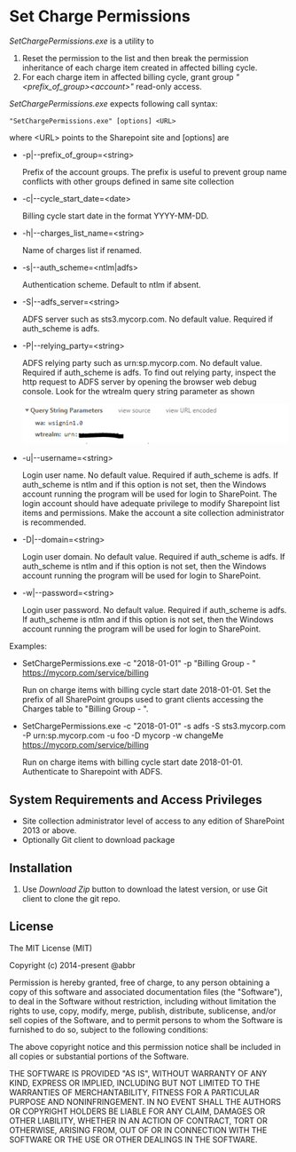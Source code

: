 Set Charge Permissions
==========================

*SetChargePermissions.exe* is a utility to
1. Reset the permission to the list and then break the permission inheritance of each charge item created in affected billing cycle. 
2. For each charge item in affected billing cycle, grant group *"&lt;prefix_of_group&gt;&lt;account&gt;"* read-only access.

*SetChargePermissions.exe* expects following call syntax:

```
"SetChargePermissions.exe" [options] <URL>
```
where \<URL> points to the Sharepoint site and [options] are

* -p|--prefix_of_group=\<string>
	
	Prefix of the account groups. The prefix is useful to prevent group name conflicts with other groups defined in same site collection
* -c|--cycle_start_date=\<date>
	
	Billing cycle start date in the format YYYY-MM-DD.
* -h|--charges_list_name=\<string>

	Name of charges list if renamed.
* -s|--auth_scheme=\<ntlm|adfs>

	Authentication scheme. Default to ntlm if absent.
* -S|--adfs_server=\<string>

	ADFS server such as sts3.mycorp.com. No default value. Required if auth_scheme is adfs.
* -P|--relying_party=\<string>

	ADFS relying party such as urn:sp.mycorp.com. No default value. Required if auth_scheme is adfs. To find out relying party, inspect the http request to ADFS server by opening the browser web debug console. Look for the wtrealm query string parameter as shown
	
	![wtrealm](../wtrealm.png)
* -u|--username=\<string>

	Login user name. No default value. Required if auth_scheme is adfs. If auth_scheme is ntlm and if this option is not set, then the Windows account running the program will be used for login to SharePoint. The login account should have adequate privilege to modify Sharepoint list items and permissions. Make the account a site collection administrator is recommended.
* -D|--domain=\<string>

	Login user domain. No default value. Required if auth_scheme is adfs. If auth_scheme is ntlm and if this option is not set, then the Windows account running the program will be used for login to SharePoint.
* -w|--password=\<string>

	Login user password. No default value. Required if auth_scheme is adfs. If auth_scheme is ntlm and if this option is not set, then the Windows account running the program will be used for login to SharePoint.

Examples:

* SetChargePermissions.exe -c "2018-01-01" -p "Billing Group - " https://mycorp.com/service/billing

  Run on charge items with billing cycle start date 2018-01-01. Set the prefix of all SharePoint groups used to grant clients accessing the Charges table to "Billing Group - ".

* SetChargePermissions.exe -c "2018-01-01" -s adfs -S sts3.mycorp.com -P urn:sp.mycorp.com -u foo -D mycorp -w changeMe https://mycorp.com/service/billing
  
  Run on charge items with billing cycle start date 2018-01-01. Authenticate to Sharepoint with ADFS.

## System Requirements and Access Privileges
* Site collection administrator level of access to any edition of SharePoint 2013 or above.
* Optionally Git client to download package

## Installation
1. Use *Download Zip* button to download the latest version, or use Git client to clone the git repo. 

## License

The MIT License (MIT)

Copyright (c) 2014-present @abbr

Permission is hereby granted, free of charge, to any person obtaining a copy
of this software and associated documentation files (the "Software"), to deal
in the Software without restriction, including without limitation the rights
to use, copy, modify, merge, publish, distribute, sublicense, and/or sell
copies of the Software, and to permit persons to whom the Software is
furnished to do so, subject to the following conditions:

The above copyright notice and this permission notice shall be included in all
copies or substantial portions of the Software.

THE SOFTWARE IS PROVIDED "AS IS", WITHOUT WARRANTY OF ANY KIND, EXPRESS OR
IMPLIED, INCLUDING BUT NOT LIMITED TO THE WARRANTIES OF MERCHANTABILITY,
FITNESS FOR A PARTICULAR PURPOSE AND NONINFRINGEMENT. IN NO EVENT SHALL THE
AUTHORS OR COPYRIGHT HOLDERS BE LIABLE FOR ANY CLAIM, DAMAGES OR OTHER
LIABILITY, WHETHER IN AN ACTION OF CONTRACT, TORT OR OTHERWISE, ARISING FROM,
OUT OF OR IN CONNECTION WITH THE SOFTWARE OR THE USE OR OTHER DEALINGS IN THE
SOFTWARE.
